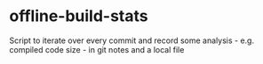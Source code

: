 # offline-build-stats
Script to iterate over every commit and record some analysis - e.g. compiled code size - in git notes and a local file
